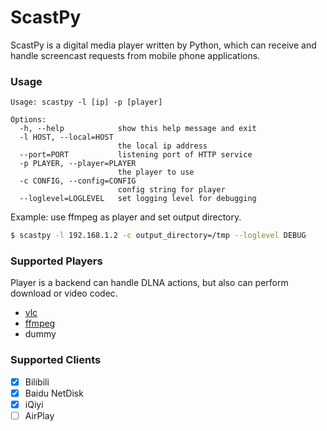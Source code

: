ScastPy
=======
ScastPy is a digital media player written by Python, which can receive and handle screencast requests from mobile phone applications.  

### Usage
```
Usage: scastpy -l [ip] -p [player]

Options:
  -h, --help            show this help message and exit
  -l HOST, --local=HOST
                        the local ip address
  --port=PORT           listening port of HTTP service
  -p PLAYER, --player=PLAYER
                        the player to use
  -c CONFIG, --config=CONFIG
                        config string for player
  --loglevel=LOGLEVEL   set logging level for debugging
```

Example: use ffmpeg as player and set output directory.
```bash
$ scastpy -l 192.168.1.2 -c output_directory=/tmp --loglevel DEBUG
```

### Supported Players
Player is a backend can handle DLNA actions, but also can perform download or video codec.

- [vlc](https://www.videolan.org/)
- [ffmpeg](https://ffmpeg.org/)
- dummy

### Supported Clients
- [x] Bilibili
- [x] Baidu NetDisk
- [x] iQiyi
- [ ] AirPlay